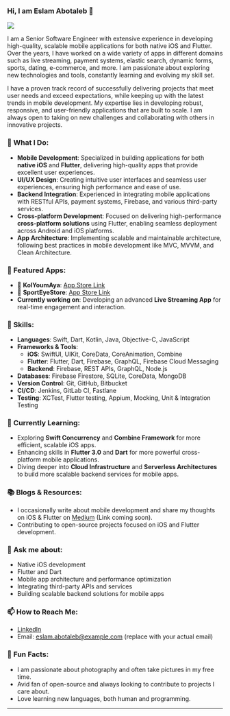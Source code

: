 ### Hi, I am Eslam Abotaleb 👋


[<img src="https://img.shields.io/badge/linkedin-%230077B5.svg?&style=for-the-badge&logo=linkedin&logoColor=white">](https://www.linkedin.com/in/eslam-abotaleb-507a36b9/)

I am a Senior Software Engineer with extensive experience in developing high-quality, scalable mobile applications for both native iOS and Flutter. Over the years, I have worked on a wide variety of apps in different domains such as live streaming, payment systems, elastic search, dynamic forms, sports, dating, e-commerce, and more. I am passionate about exploring new technologies and tools, constantly learning and evolving my skill set.

I have a proven track record of successfully delivering projects that meet user needs and exceed expectations, while keeping up with the latest trends in mobile development. My expertise lies in developing robust, responsive, and user-friendly applications that are built to scale. I am always open to taking on new challenges and collaborating with others in innovative projects.

### 🚀 What I Do:
- **Mobile Development**: Specialized in building applications for both **native iOS** and **Flutter**, delivering high-quality apps that provide excellent user experiences.
- **UI/UX Design**: Creating intuitive user interfaces and seamless user experiences, ensuring high performance and ease of use.
- **Backend Integration**: Experienced in integrating mobile applications with RESTful APIs, payment systems, Firebase, and various third-party services.
- **Cross-platform Development**: Focused on delivering high-performance **cross-platform solutions** using Flutter, enabling seamless deployment across Android and iOS platforms.
- **App Architecture**: Implementing scalable and maintainable architecture, following best practices in mobile development like MVC, MVVM, and Clean Architecture.

### 📱 Featured Apps:
- 🔭 **KolYoumAya**: [App Store Link](https://appadvice.com/app/d9-83-d9-84-d9-8a-d9-88-d9-85-d8-a2-d9-8a-d8-a9/1555502499#google_vignette)
- 🔭 **SportEyeStore**: [App Store Link](https://appadvice.com/app/sporteye-store/1519001573)
- **Currently working on**: Developing an advanced **Live Streaming App** for real-time engagement and interaction.

### 🧠 Skills:
- **Languages**: Swift, Dart, Kotlin, Java, Objective-C, JavaScript
- **Frameworks & Tools**: 
   - **iOS**: SwiftUI, UIKit, CoreData, CoreAnimation, Combine
   - **Flutter**: Flutter, Dart, Firebase, GraphQL, Firebase Cloud Messaging
   - **Backend**: Firebase, REST APIs, GraphQL, Node.js
- **Databases**: Firebase Firestore, SQLite, CoreData, MongoDB
- **Version Control**: Git, GitHub, Bitbucket
- **CI/CD**: Jenkins, GitLab CI, Fastlane
- **Testing**: XCTest, Flutter testing, Appium, Mocking, Unit & Integration Testing

### 🌱 Currently Learning:
- Exploring **Swift Concurrency** and **Combine Framework** for more efficient, scalable iOS apps.
- Enhancing skills in **Flutter 3.0** and **Dart** for more powerful cross-platform mobile applications.
- Diving deeper into **Cloud Infrastructure** and **Serverless Architectures** to build more scalable backend services for mobile apps.

### 📚 Blogs & Resources:
- I occasionally write about mobile development and share my thoughts on iOS & Flutter on [Medium](https://medium.com/@eslam.abotaleb) (Link coming soon).
- Contributing to open-source projects focused on iOS and Flutter development. 

### 💬 **Ask me about**:
- Native iOS development
- Flutter and Dart
- Mobile app architecture and performance optimization
- Integrating third-party APIs and services
- Building scalable backend solutions for mobile apps

### 📫 How to Reach Me:
- [LinkedIn](https://www.linkedin.com/in/eslam-abotaleb-507a36b9/)
- Email: eslam.abotaleb@example.com (replace with your actual email)

### 🎯 Fun Facts:
- I am passionate about photography and often take pictures in my free time.
- Avid fan of open-source and always looking to contribute to projects I care about.
- Love learning new languages, both human and programming.

---
